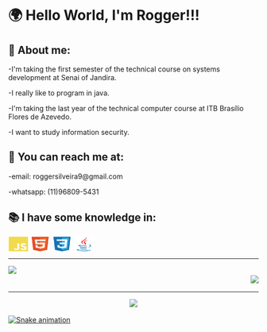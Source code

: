 <h1>🌍 Hello World, I'm Rogger!!!</h1>

<h2>🧙 About me:</h2>
   <p>-I'm taking the first semester of the technical course on systems development at Senai of Jandira.</p>
   <p>-I really like to program in java.</p> 
   <p>-I'm taking the last year of the technical computer course at ITB Brasílio Flores de Azevedo.</p>
   <p>-I want to study information security.</p>
  
<h2>🎯 You can reach me at:</h2>
    <p>-email: roggersilveira9@gmail.com</p>
    <p>-whatsapp: (11)96809-5431</p>

<div>
   <h2>📚 I have some knowledge in:</h2>
     <img align="center" height="30" width="40" src="https://raw.githubusercontent.com/devicons/devicon/master/icons/javascript/javascript-plain.svg">
     <img align="center" height="30" width="40" src="https://raw.githubusercontent.com/devicons/devicon/master/icons/html5/html5-original.svg">
     <img align="center" height="30" width="40" src="https://raw.githubusercontent.com/devicons/devicon/master/icons/css3/css3-original.svg">
     <img align="center" height="30" width="40" src="https://github.com/devicons/devicon/blob/master/icons/java/java-original.svg">
</div>

<hr>    
   
<div align="lef">
  <a href="https://github.com/RealDoubleG">
  <img height="180em" src="https://github-readme-stats.vercel.app/api?username=RealDoubleG&show_icons=true&theme=dracula&include_all_commits=true&count_private=true"/>
</div>

<div align ="right">
 <img height="180em" src="https://github-readme-stats.vercel.app/api/top-langs/?username=RealDoubleG&layout=compact&langs_count=7&theme=dracula"/>
</div>

<hr>

  <div align="center">
    <img src="http://pa1.narvii.com/6448/abc489f1177e698a5903e34f8f5863f230c1df7b_00.gif">
  </div>
 
   ![Snake animation](https://github.com/RealDoubleG/RealDoubleG/blob/output/github-contribution-grid-snake.svg)
  

